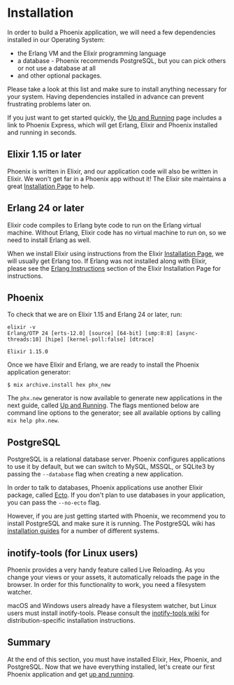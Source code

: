 # Installation

In order to build a Phoenix application, we will need a few dependencies installed in our Operating System:

  * the Erlang VM and the Elixir programming language
  * a database - Phoenix recommends PostgreSQL, but you can pick others or not use a database at all
  * and other optional packages.

Please take a look at this list and make sure to install anything necessary for your system. Having dependencies installed in advance can prevent frustrating problems later on.

If you just want to get started quickly, the [Up and Running](up_and_running.md) page includes a link to Phoenix Express, which will get Erlang, Elixir and Phoenix installed and running in seconds.

## Elixir 1.15 or later

Phoenix is written in Elixir, and our application code will also be written in Elixir. We won't get far in a Phoenix app without it! The Elixir site maintains a great [Installation Page](https://elixir-lang.org/install.md) to help.

## Erlang 24 or later

Elixir code compiles to Erlang byte code to run on the Erlang virtual machine. Without Erlang, Elixir code has no virtual machine to run on, so we need to install Erlang as well.

When we install Elixir using instructions from the Elixir [Installation Page](https://elixir-lang.org/install.md),  we will usually get Erlang too. If Erlang was not installed along with Elixir, please see the [Erlang Instructions](https://elixir-lang.org/install.html#installing-erlang) section of the Elixir Installation Page for instructions.

## Phoenix

To check that we are on Elixir 1.15 and Erlang 24 or later, run:

```console
elixir -v
Erlang/OTP 24 [erts-12.0] [source] [64-bit] [smp:8:8] [async-threads:10] [hipe] [kernel-poll:false] [dtrace]

Elixir 1.15.0
```

Once we have Elixir and Erlang, we are ready to install the Phoenix application generator:

```console
$ mix archive.install hex phx_new
```

The `phx.new` generator is now available to generate new applications in the next guide, called [Up and Running](up_and_running.md). The flags mentioned below are command line options to the generator; see all available options by calling `mix help phx.new`.

## PostgreSQL

PostgreSQL is a relational database server. Phoenix configures applications to use it by default, but we can switch to MySQL, MSSQL, or SQLite3 by passing the `--database` flag when creating a new application.

In order to talk to databases, Phoenix applications use another Elixir package, called [Ecto](https://github.com/elixir-ecto/ecto). If you don't plan to use databases in your application, you can pass the `--no-ecto` flag.

However, if you are just getting started with Phoenix, we recommend you to install PostgreSQL and make sure it is running. The PostgreSQL wiki has [installation guides](https://wiki.postgresql.org/wiki/Detailed_installation_guides) for a number of different systems.

## inotify-tools (for Linux users)

Phoenix provides a very handy feature called Live Reloading. As you change your views or your assets, it automatically reloads the page in the browser. In order for this functionality to work, you need a filesystem watcher.

macOS and Windows users already have a filesystem watcher, but Linux users must install inotify-tools. Please consult the [inotify-tools wiki](https://github.com/rvoicilas/inotify-tools/wiki) for distribution-specific installation instructions.

## Summary

At the end of this section, you must have installed Elixir, Hex, Phoenix, and PostgreSQL. Now that we have everything installed, let's create our first Phoenix application and get [up and running](up_and_running.md).
